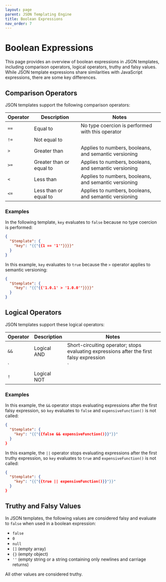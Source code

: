 ```yaml
---
layout: page
parent: JSON Templating Engine
title: Boolean Expressions
nav_order: 7
---
```


# Boolean Expressions

This page provides an overview of boolean expressions in JSON templates, including comparison operators, logical operators, truthy and falsy values. While JSON template expressions share similarities with JavaScript expressions, there are some key differences.

## Comparison Operators

JSON templates support the following comparison operators:

| Operator | Description              | Notes                                                 |
| -------- | ------------------------ | ----------------------------------------------------- |
| `==`     | Equal to                 | No type coercion is performed with this operator      |
| `!=`     | Not equal to             |                                                       |
| `>`      | Greater than             | Applies to numbers, booleans, and semantic versioning |
| `>=`     | Greater than or equal to | Applies to numbers, booleans, and semantic versioning |
| `<`      | Less than                | Applies to numbers, booleans, and semantic versioning |
| `<=`     | Less than or equal to    | Applies to numbers, booleans, and semantic versioning |

### Examples

In the following template, `key` evaluates to `false` because no type coercion is performed:

```json
{
  "$template": {
    "key": "{{"{{1 == '1'"}}}}"
  }
}
```

In this example, `key` evaluates to `true` because the `>` operator applies to semantic versioning:

```json
{
  "$template": {
    "key": "{{"{{'1.0.1' > '1.0.0'"}}}}"
  }
}
```

## Logical Operators

JSON templates support these logical operators:

| Operator | Description | Notes                                                                                     |
| -------- | ----------- | ----------------------------------------------------------------------------------------- |
| `&&`     | Logical AND | Short-circuiting operator; stops evaluating expressions after the first falsy expression  |
| `||`     | Logical OR  | Short-circuiting operator; stops evaluating expressions after the first truthy expression |
| `!`      | Logical NOT |                                                                                           |

### Examples

In this example, the `&&` operator stops evaluating expressions after the first falsy expression, so `key` evaluates to `false` and `expensiveFunction()` is not called:

```json
{
  "$template": {
    "key": "{{"{{false && expensiveFunction()}}"}}"
  }
}
```

In this example, the `||` operator stops evaluating expressions after the first truthy expression, so `key` evaluates to `true` and `expensiveFunction()` is not called:

```json
{
  "$template": {
    "key": "{{"{{true || expensiveFunction()}}"}}"
  }
}
```

## Truthy and Falsy Values

In JSON templates, the following values are considered falsy and evaluate to `false` when used in a boolean expression:

- `false`
- `0`
- `null`
- `[]` (empty array)
- `{}` (empty object)
- `''` (empty string or a string containing only newlines and carriage returns)

All other values are considered truthy.